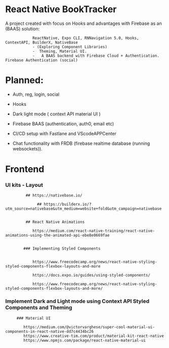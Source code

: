 # React Native BookTracker

A project created with focus on Hooks and advantages with Firebase as an (BAAS) solution:

                ReactNative, Expo CLI, RNNavigation 5.0, Hooks, ContextAPI, BuilderX, NativeBase 
                - (Exploring Component Libraries) 
                -  Theming, Material UI. 
                -   A BAAS backend with Firebase Cloud + Authentication. Firebase Authentication (social)
                
                
 # Planned: 

+ Auth, reg, login, social

+ Hooks

+ Dark light mode ( context API  material UI )

+ Firebase BAAS (authentication, auth0, email etc)

+ CI/CD setup with Fastlane and VScodeAPPCenter

+ Chat functionality with FRDB (firebase realtime database (running websockets)).


# Frontend


### UI kits - Layout

		     ## https://nativebase.io/
         
       			  ## https://builderx.io/?utm_source=nativebase&utm_medium=website+fold&utm_campaign=nativebase
         
        
		     ## React Native Animations

			    https://medium.com/react-native-training/react-native-animations-using-the-animated-api-ebe8e0669fae


		    ### Implementing Styled Components 
		    
	
			    https://www.freecodecamp.org/news/react-native-styling-styled-components-flexbox-layouts-and-more
			    
			    https://docs.expo.io/guides/using-styled-components/
			    
			    https://www.freecodecamp.org/news/react-native-styling-styled-components-flexbox-layouts-and-more/






### Implement Dark and Light mode using Context API Styled Components and Theming 


		 ### Material UI 
		 
		 	https://medium.com/@victorvarghese/super-cool-material-ui-components-in-react-native-dd7c4434bc26
			https://www.creative-tim.com/product/material-kit-react-native
			https://www.npmjs.com/package/react-native-material-ui




